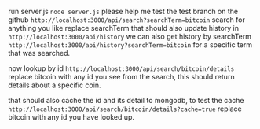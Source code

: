 run server.js
``node server.js``
please help me test the test branch on the github
``http://localhost:3000/api/search?searchTerm=bitcoin`` search for anything you like replace searchTerm
that should also update history in ``http://localhost:3000/api/history``
we can also get history by searchTerm
``http://localhost:3000/api/history?searchTerm=bitcoin`` for a specific term that was searched.

now lookup by id ``http://localhost:3000/api/search/bitcoin/details`` replace bitcoin with any id you see from the search, this should return details about a specific coin.

that should also cache the id and its detail to mongodb, to test the cache
``http://localhost:3000/api/search/bitcoin/details?cache=true`` replace bitcoin with any id you have looked up.

